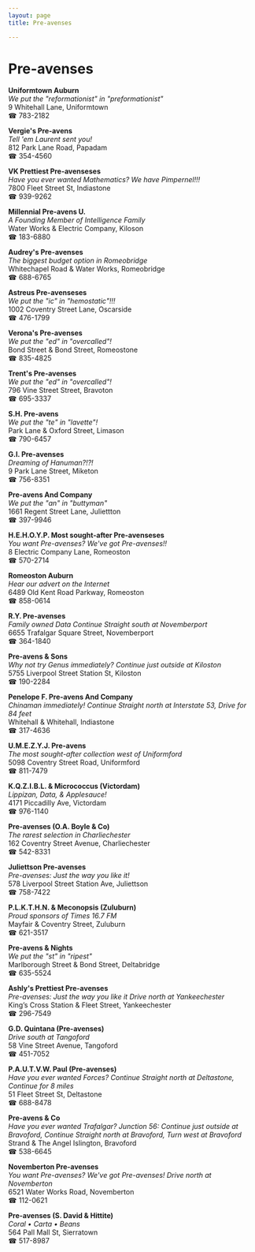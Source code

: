 ```yaml
---
layout: page 
title: Pre-avenses

---
```



# Pre-avenses


 **Uniformtown Auburn**  
_We put the "reformationist" in "preformationist"_  
9 Whitehall Lane, Uniformtown  
☎ 783-2182

**Vergie's Pre-avens**  
_Tell 'em Laurent sent you!_  
812 Park Lane Road, Papadam  
☎ 354-4560

**VK Prettiest Pre-avenseses**  
_Have you ever wanted Mathematics? We have Pimpernel!!!_  
7800 Fleet Street St, Indiastone  
☎ 939-9262

**Millennial Pre-avens U.**  
_A Founding Member of Intelligence Family_  
Water Works & Electric Company, Kiloson  
☎ 183-6880

**Audrey's Pre-avenses**  
_The biggest budget option in Romeobridge_  
Whitechapel Road & Water Works, Romeobridge  
☎ 688-6765

**Astreus Pre-avenseses**  
_We put the "ic" in "hemostatic"!!!_  
1002 Coventry Street Lane, Oscarside  
☎ 476-1799

**Verona's Pre-avenses**  
_We put the "ed" in "overcalled"!_  
Bond Street & Bond Street, Romeostone  
☎ 835-4825

**Trent's Pre-avenses**  
_We put the "ed" in "overcalled"!_  
796 Vine Street Street, Bravoton  
☎ 695-3337

**S.H. Pre-avens**  
_We put the "te" in "lavette"!_  
Park Lane & Oxford Street, Limason  
☎ 790-6457

**G.I. Pre-avenses**  
_Dreaming of Hanuman?!?!_  
9 Park Lane Street, Miketon  
☎ 756-8351

**Pre-avens And Company**  
_We put the "an" in "buttyman"_  
1661 Regent Street Lane, Juliettton  
☎ 397-9946

**H.E.H.O.Y.P. Most sought-after Pre-avenseses**  
_You want Pre-avenses? We've got Pre-avenses!!_  
8 Electric Company Lane, Romeoston  
☎ 570-2714

**Romeoston Auburn**  
_Hear our advert on the Internet_  
6489 Old Kent Road Parkway, Romeoston  
☎ 858-0614

**R.Y. Pre-avenses**  
_Family owned Data 
Continue Straight south at Novemberport_  
6655 Trafalgar Square Street, Novemberport  
☎ 364-1840

**Pre-avens & Sons**  
_Why not try Genus immediately? 
Continue just outside at Kiloston_  
5755 Liverpool Street Station St, Kiloston  
☎ 190-2284

**Penelope F. Pre-avens And Company**  
_Chinaman immediately! 
Continue Straight north at Interstate 53, Drive for 84 feet_  
Whitehall & Whitehall, Indiastone  
☎ 317-4636

**U.M.E.Z.Y.J. Pre-avens**  
_The most sought-after collection west of Uniformford_  
5098 Coventry Street Road, Uniformford  
☎ 811-7479

**K.Q.Z.I.B.L. & Micrococcus (Victordam)**  
_Lippizan, Data, & Applesauce!_  
4171 Piccadilly Ave, Victordam  
☎ 976-1140

**Pre-avenses (O.A. Boyle & Co)**  
_The rarest selection in Charliechester_  
162 Coventry Street Avenue, Charliechester  
☎ 542-8331

**Juliettson Pre-avenses**  
_Pre-avenses: Just the way you like it!_  
578 Liverpool Street Station Ave, Juliettson  
☎ 758-7422

**P.L.K.T.H.N. & Meconopsis (Zuluburn)**  
_Proud sponsors of Times 16.7 FM_  
Mayfair & Coventry Street, Zuluburn  
☎ 621-3517

**Pre-avens & Nights**  
_We put the "st" in "ripest"_  
Marlborough Street & Bond Street, Deltabridge  
☎ 635-5524

**Ashly's Prettiest Pre-avenses**  
_Pre-avenses: Just the way you like it 
Drive north at Yankeechester_  
King’s Cross Station & Fleet Street, Yankeechester  
☎ 296-7549

**G.D. Quintana (Pre-avenses)**  
_Drive south at Tangoford_  
58 Vine Street Avenue, Tangoford  
☎ 451-7052

**P.A.U.T.V.W. Paul (Pre-avenses)**  
_Have you ever wanted Forces? 
Continue Straight north at Deltastone, Continue for 8 miles_  
51 Fleet Street St, Deltastone  
☎ 688-8478

**Pre-avens & Co**  
_Have you ever wanted Trafalgar? 
Junction 56: Continue just outside at Bravoford, Continue Straight north at Bravoford, Turn west at Bravoford_  
Strand & The Angel Islington, Bravoford  
☎ 538-6645

**Novemberton Pre-avenses**  
_You want Pre-avenses? We've got Pre-avenses! 
Drive north at Novemberton_  
6521 Water Works Road, Novemberton  
☎ 112-0621

**Pre-avenses (S. David & Hittite)**  
_Coral • Carta • Beans_  
564 Pall Mall St, Sierratown  
☎ 517-8987

